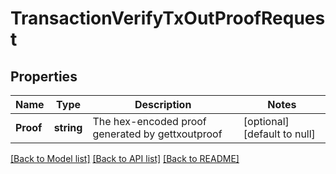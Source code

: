 # TransactionVerifyTxOutProofRequest

## Properties
Name | Type | Description | Notes
------------ | ------------- | ------------- | -------------
**Proof** | **string** | The hex-encoded proof generated by gettxoutproof | [optional] [default to null]

[[Back to Model list]](../README.md#documentation-for-models) [[Back to API list]](../README.md#documentation-for-api-endpoints) [[Back to README]](../README.md)

